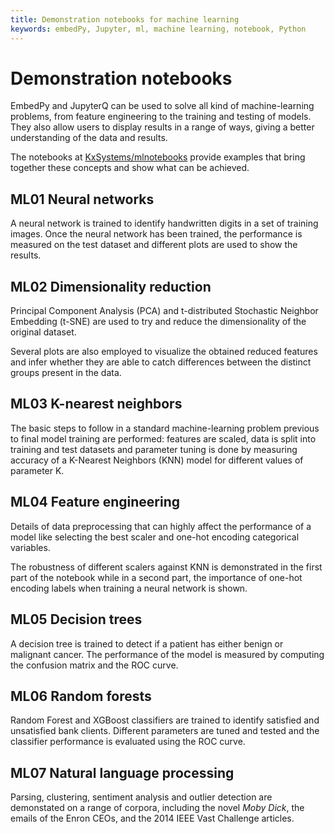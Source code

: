 ```yaml
---
title: Demonstration notebooks for machine learning
keywords: embedPy, Jupyter, ml, machine learning, notebook, Python
---
```


# <i class="fa fa-share-alt"></i> Demonstration notebooks



EmbedPy and JupyterQ can be used to solve all kind of machine-learning problems, from feature engineering to the training and testing of models. They also allow users to display results in a range of ways, giving a better understanding of the data and results.

The notebooks at 
<i class="fa fa-github"></i> [KxSystems/mlnotebooks](https://github.com/KxSystems/mlnotebooks)
provide examples that bring together these concepts and show what can be achieved.


## ML01 Neural networks

A neural network is trained to identify handwritten digits in a set of training images. Once the neural network has been trained, the performance is measured on the test dataset and different plots are used to show the results.


## ML02 Dimensionality reduction

Principal Component Analysis (PCA) and t-distributed Stochastic Neighbor Embedding (t-SNE) are used to try and reduce the dimensionality of the original dataset. 

Several plots are also employed to visualize the obtained reduced features and infer whether they are able to catch differences between the distinct groups present in the data.


## ML03 K-nearest neighbors

The basic steps to follow in a standard machine-learning problem previous to final model training are performed: features are scaled, data is split into training and test datasets and parameter tuning is done by measuring accuracy of a K-Nearest Neighbors (KNN) model for different values of parameter K.


## ML04 Feature engineering

Details of data preprocessing that can highly affect the performance of a model like selecting the best scaler and one-hot encoding categorical variables. 

The robustness of different scalers against KNN is demonstrated in the first part of the notebook while in a second part, the importance of one-hot encoding labels when training a neural network is shown.


## ML05 Decision trees

A decision tree is trained to detect if a patient has either benign or malignant cancer. The performance of the model is measured by computing the confusion matrix and the ROC curve.


## ML06 Random forests

Random Forest and XGBoost classifiers are trained to identify satisfied and unsatisfied bank clients. Different parameters are tuned and tested and the classifier performance is evaluated using the ROC curve.


## ML07 Natural language processing

Parsing, clustering, sentiment analysis and outlier detection are demonstated on a range of corpora, including the novel _Moby Dick_, the emails of the Enron CEOs, and the 2014 IEEE Vast Challenge articles.